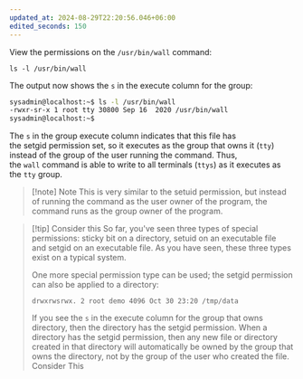 ```yaml
---
updated_at: 2024-08-29T22:20:56.046+06:00
edited_seconds: 150
---
```


View the permissions on the `/usr/bin/wall` command:

`ls -l /usr/bin/wall`

The output now shows the `s` in the execute column for the group:
```bash
sysadmin@localhost:~$ ls -l /usr/bin/wall                                
-rwxr-sr-x 1 root tty 30800 Sep 16  2020 /usr/bin/wall                   
sysadmin@localhost:~$
```

The `s` in the group execute column indicates that this file has the setgid permission set, so it executes as the group that owns it (`tty`) instead of the group of the user running the command. Thus, the `wall` command is able to write to all terminals (`ttys`) as it executes as the `tty` group.

> [!note] Note
> This is very similar to the setuid permission, but instead of running the command as the user owner of the program, the command runs as the group owner of the program.


> [!tip] Consider this
> So far, you've seen three types of special permissions: sticky bit on a directory, setuid on an executable file and setgid on an executable file. As you have seen, these three types exist on a typical system.
> 
> One more special permission type can be used; the setgid permission can also be applied to a directory:
> 
> `drwxrwsrwx. 2 root demo 4096 Oct 30 23:20 /tmp/data`
> 
> If you see the `s` in the execute column for the group that owns directory, then the directory has the setgid permission. When a directory has the setgid permission, then any new file or directory created in that directory will automatically be owned by the group that owns the directory, not by the group of the user who created the file.
Consider This


